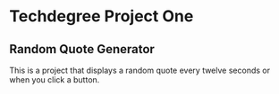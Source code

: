  # Techdegree Project One
## Random Quote Generator

This is a project that displays a random quote every twelve seconds or when you click a button.
